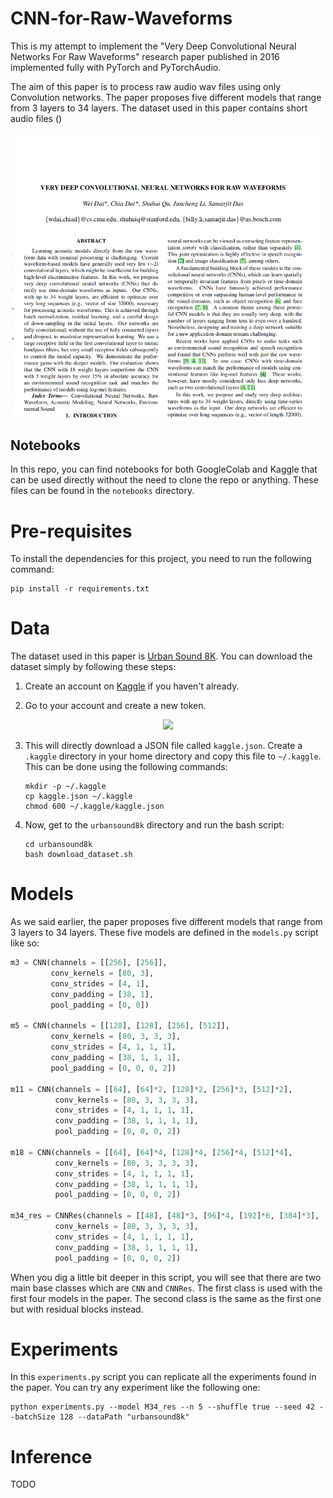 # CNN-for-Raw-Waveforms
This is my attempt to implement the "Very Deep Convolutional Neural Networks For Raw Waveforms" research paper published in 2016 implemented fully with
PyTorch and PyTorchAudio.

The aim of this paper is to process raw audio wav files using only Convolution networks. The paper proposes five different models that range from 3 layers to 34 layers. The dataset used in this paper contains short audio files ()

<div align="Center">
    <a href="https://arxiv.org/pdf/1610.00087.pdf"> <img src="docs/cover.png" width=500> </a>
</div>


## Notebooks

In this repo, you can find notebooks for both GoogleColab and Kaggle that can
be used directly without the need to clone the repo or anything. These files
can be found in the `notebooks` directory.


# Pre-requisites

To install the dependencies for this project, you need to run the following command:

```
pip install -r requirements.txt
```
# Data

The dataset used in this paper is [Urban Sound 8K](https://www.kaggle.com/chrisfilo/urbansound8k). You can download the dataset simply by following these steps:

1. Create an account on [Kaggle](https://kaggle.com/) if you haven't already.

2. Go to your account and create a new token.

<div align="Center">
    <img src="https://i.ibb.co/s2tdbtR/kaggle-api.png" width=400>
</div>


3. This will directly download a JSON file called `kaggle.json`. Create a `.kaggle` directory in your home directory and copy this file to `~/.kaggle`. This can
be done using the following commands:
    ```
    mkdir -p ~/.kaggle
    cp kaggle.json ~/.kaggle
    chmod 600 ~/.kaggle/kaggle.json
    ```

4. Now, get to the `urbansound8k` directory and run the bash script:

    ```
    cd urbansound8k
    bash download_dataset.sh 
    ```

# Models

As we said earlier, the paper proposes five different models that range from 3 layers to 34 layers. These five models are defined in the `models.py` script like so:

```python
m3 = CNN(channels = [[256], [256]],
         conv_kernels = [80, 3],
         conv_strides = [4, 1],
         conv_padding = [38, 1],
         pool_padding = [0, 0])

m5 = CNN(channels = [[128], [128], [256], [512]],
         conv_kernels = [80, 3, 3, 3],
         conv_strides = [4, 1, 1, 1],
         conv_padding = [38, 1, 1, 1],
         pool_padding = [0, 0, 0, 2])

m11 = CNN(channels = [[64], [64]*2, [128]*2, [256]*3, [512]*2],
          conv_kernels = [80, 3, 3, 3, 3],
          conv_strides = [4, 1, 1, 1, 1],
          conv_padding = [38, 1, 1, 1, 1],
          pool_padding = [0, 0, 0, 2])

m18 = CNN(channels = [[64], [64]*4, [128]*4, [256]*4, [512]*4],
          conv_kernels = [80, 3, 3, 3, 3],
          conv_strides = [4, 1, 1, 1, 1],
          conv_padding = [38, 1, 1, 1, 1],
          pool_padding = [0, 0, 0, 2])

m34_res = CNNRes(channels = [[48], [48]*3, [96]*4, [192]*6, [384]*3],
          conv_kernels = [80, 3, 3, 3, 3],
          conv_strides = [4, 1, 1, 1, 1],
          conv_padding = [38, 1, 1, 1, 1],
          pool_padding = [0, 0, 0, 2])
```
When you dig a little bit deeper in this script, you will see that there are
two main base classes which are `CNN` and `CNNRes`. The first class is used with
the first four models in the paper. The second class is the same as the first one
but with residual blocks instead.

# Experiments

In this `experiments.py` script you can replicate all the experiments found in
the paper. You can try any experiment like the following one:
```
python experiments.py --model M34_res --n 5 --shuffle true --seed 42 --batchSize 128 --dataPath "urbansound8k"
```

# Inference

TODO